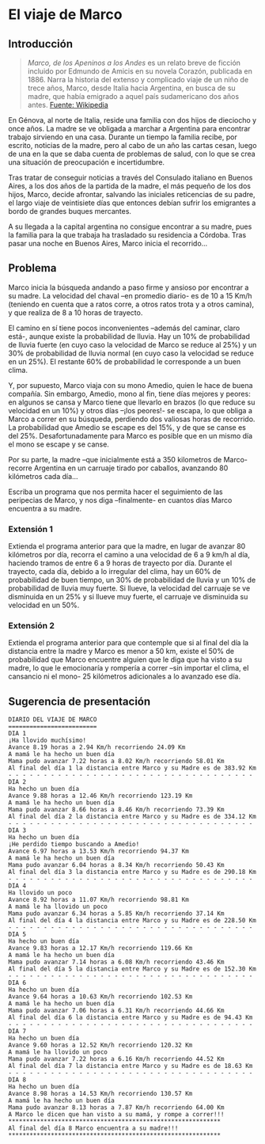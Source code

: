 # El viaje de Marco

## Introducción

> *Marco, de los Apeninos a los Andes* es un relato breve de ficción incluido por Edmundo de Amicis en su novela Corazón, publicada en 1886. Narra la historia del extenso y complicado viaje de un niño de trece años, Marco, desde Italia hacia Argentina, en busca de su madre, que había emigrado a aquel país sudamericano dos años antes. [Fuente: Wikipedia](https://es.wikipedia.org/wiki/Marco,_de_los_Apeninos_a_los_Andes)

En Génova, al norte de Italia, reside una familia con dos hijos de dieciocho y once años. La madre se ve obligada a marchar a Argentina para encontrar trabajo sirviendo en una casa. Durante un tiempo la familia recibe, por escrito, noticias de la madre, pero al cabo de un año las cartas cesan, luego de una en la que se daba cuenta de problemas de salud, con lo que se crea una situación de preocupación e incertidumbre. 

Tras tratar de conseguir noticias a través del Consulado italiano en Buenos Aires, a los dos años de la partida de la madre, el más pequeño de los dos hijos, Marco, decide afrontar, salvando las iniciales reticencias de su padre, el largo viaje de veintisiete días que entonces debían sufrir los emigrantes a bordo de grandes buques mercantes.

A su llegada a la capital argentina no consigue encontrar a su madre, pues la familia para la que trabaja ha trasladado su residencia a Córdoba. Tras pasar una noche en Buenos Aires, Marco inicia el recorrido... 

## Problema

Marco inicia la búsqueda andando a paso firme y ansioso por encontrar a su madre. La velocidad del chaval –en promedio diario- es de 10 a 15 Km/h (teniendo en cuenta que a ratos corre, a otros ratos trota y a otros camina), y que realiza de 8 a 10 horas de trayecto.

El camino en sí tiene pocos inconvenientes –además del caminar, claro está-, aunque existe la probabilidad de lluvia. Hay un 10% de probabilidad de lluvia fuerte (en cuyo caso la velocidad de Marco se reduce al 25%) y un 30% de probabilidad de lluvia normal (en cuyo caso la velocidad se reduce en un 25%). El restante 60% de probabilidad le corresponde a un buen clima.

Y, por supuesto, Marco viaja con su mono Amedio, quien le hace de buena compañía. Sin embargo, Amedio, mono al fin, tiene días mejores y peores: en algunos se cansa y Marco tiene que llevarlo en brazos (lo que reduce su velocidad en un 10%) y otros días –¡los peores!- se escapa, lo que obliga a Marco a correr en su búsqueda, perdiendo dos valiosas horas de recorrido.  La probabilidad que Amedio se escape es del 15%, y de que se canse es del 25%. Desafortunadamente para Marco es posible que en un mismo día el mono se escape y se canse.

Por su parte, la madre –que inicialmente está a 350 kilometros de Marco- recorre Argentina en un carruaje tirado por caballos, avanzando 80 kilómetros cada día…  

Escriba un programa que nos permita hacer el seguimiento de las peripecias de Marco, y nos diga –finalmente- en cuantos días Marco encuentra a su madre.

### Extensión 1

Extienda el programa anterior para que la madre, en lugar de avanzar 80 kilómetros por día, recorra el camino a una velocidad de 6 a 9 km/h al día, haciendo tramos de entre 6 a 9 horas de trayecto por día. Durante el trayecto, cada día, debido a lo irregular del clima, hay un 60% de probabilidad de buen tiempo, un 30% de probabilidad de lluvia y un 10% de probabilidad de lluvia muy fuerte. Si llueve, la velocidad del carruaje se ve disminuida en un 25% y si llueve muy fuerte, el carruaje ve disminuida su velocidad en un 50%. 

### Extensión 2

Extienda el programa anterior para que contemple que si al final del día la distancia entre la madre y Marco es menor a 50 km, existe el 50% de probabilidad que Marco encuentre alguien que le diga que ha visto a su madre, lo que le emocionaría y rompería a correr –sin importar el clima, el cansancio ni el mono- 25 kilómetros adicionales a lo avanzado ese día.

## Sugerencia de presentación

```
DIARIO DEL VIAJE DE MARCO
=========================
DIA 1
¡Ha llovido muchísimo!
Avance 8.19 horas a 2.94 Km/h recorriendo 24.09 Km
A mamá le ha hecho un buen día
Mama pudo avanzar 7.22 horas a 8.02 Km/h recorriendo 58.01 Km
Al final del día 1 la distancia entre Marco y su Madre es de 383.92 Km
- - - - - - - - - - - - - - - - - - - - - - - - - - - - - - - - - - -
DIA 2
Ha hecho un buen día
Avance 9.88 horas a 12.46 Km/h recorriendo 123.19 Km
A mamá le ha hecho un buen día
Mama pudo avanzar 8.66 horas a 8.46 Km/h recorriendo 73.39 Km
Al final del día 2 la distancia entre Marco y su Madre es de 334.12 Km
- - - - - - - - - - - - - - - - - - - - - - - - - - - - - - - - - - -
DIA 3
Ha hecho un buen día
¡He perdido tiempo buscando a Amedio!
Avance 6.97 horas a 13.53 Km/h recorriendo 94.37 Km
A mamá le ha hecho un buen día
Mama pudo avanzar 6.04 horas a 8.34 Km/h recorriendo 50.43 Km
Al final del día 3 la distancia entre Marco y su Madre es de 290.18 Km
- - - - - - - - - - - - - - - - - - - - - - - - - - - - - - - - - - -
DIA 4
Ha llovido un poco
Avance 8.92 horas a 11.07 Km/h recorriendo 98.81 Km
A mamá le ha llovido un poco
Mama pudo avanzar 6.34 horas a 5.85 Km/h recorriendo 37.14 Km
Al final del día 4 la distancia entre Marco y su Madre es de 228.50 Km
- - - - - - - - - - - - - - - - - - - - - - - - - - - - - - - - - - -
DIA 5
Ha hecho un buen día
Avance 9.83 horas a 12.17 Km/h recorriendo 119.66 Km
A mamá le ha hecho un buen día
Mama pudo avanzar 7.14 horas a 6.08 Km/h recorriendo 43.46 Km
Al final del día 5 la distancia entre Marco y su Madre es de 152.30 Km
- - - - - - - - - - - - - - - - - - - - - - - - - - - - - - - - - - -
DIA 6
Ha hecho un buen día
Avance 9.64 horas a 10.63 Km/h recorriendo 102.53 Km
A mamá le ha hecho un buen día
Mama pudo avanzar 7.06 horas a 6.31 Km/h recorriendo 44.66 Km
Al final del día 6 la distancia entre Marco y su Madre es de 94.43 Km
- - - - - - - - - - - - - - - - - - - - - - - - - - - - - - - - - - -
DIA 7
Ha hecho un buen día
Avance 9.60 horas a 12.52 Km/h recorriendo 120.32 Km
A mamá le ha llovido un poco
Mama pudo avanzar 7.22 horas a 6.16 Km/h recorriendo 44.52 Km
Al final del día 7 la distancia entre Marco y su Madre es de 18.63 Km
- - - - - - - - - - - - - - - - - - - - - - - - - - - - - - - - - - -
DIA 8
Ha hecho un buen día
Avance 8.98 horas a 14.53 Km/h recorriendo 130.57 Km
A mamá le ha hecho un buen día
Mama pudo avanzar 8.13 horas a 7.87 Km/h recorriendo 64.00 Km
A Marco le dicen que han visto a su mamá, y rompe a correr!!!
************************************************************
Al final del día 8 Marco encuentra a su madre!!!
************************************************************
```
